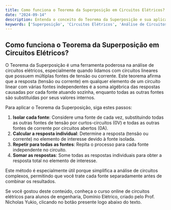 ```yaml
---
title: Como funciona o Teorema da Superposição em Circuitos Elétricos?
date: "2024-09-14"
description: Entenda o conceito do Teorema da Superposição e sua aplicação na análise de circuitos elétricos.
keywords: ['Superposição', 'Circuitos Elétricos', 'Análise de Circuitos', 'Tensão', 'Corrente']
---
```


## Como funciona o Teorema da Superposição em Circuitos Elétricos?

O Teorema da Superposição é uma ferramenta poderosa na análise de circuitos elétricos, especialmente quando lidamos com circuitos lineares que possuem múltiplas fontes de tensão ou corrente. Este teorema afirma que a resposta (tensão ou corrente) em qualquer elemento de um circuito linear com várias fontes independentes é a soma algébrica das respostas causadas por cada fonte atuando sozinha, enquanto todas as outras fontes são substituídas por seus valores internos.

Para aplicar o Teorema da Superposição, siga estes passos:

1. **Isolar cada fonte**: Considere uma fonte de cada vez, substituindo todas as outras fontes de tensão por curtos-circuitos (0V) e todas as outras fontes de corrente por circuitos abertos (0A).
2. **Calcular a resposta individual**: Determine a resposta (tensão ou corrente) no elemento de interesse devido à fonte isolada.
3. **Repetir para todas as fontes**: Repita o processo para cada fonte independente no circuito.
4. **Somar as respostas**: Some todas as respostas individuais para obter a resposta total no elemento de interesse.

Este método é especialmente útil porque simplifica a análise de circuitos complexos, permitindo que você trate cada fonte separadamente antes de combinar os resultados.

Se você gostou deste conteúdo, conheça o curso online de circuitos elétricos para alunos de engenharia, Domínio Elétrico, criado pelo Prof. Nicholas Yukio, clicando no botão presente logo abaixo do texto.